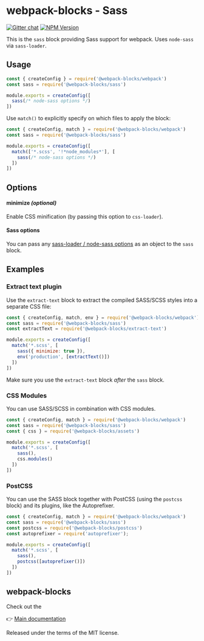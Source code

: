 # webpack-blocks - Sass

[![Gitter chat](https://badges.gitter.im/webpack-blocks.svg)](https://gitter.im/webpack-blocks)
[![NPM Version](https://img.shields.io/npm/v/@webpack-blocks/sass.svg)](https://www.npmjs.com/package/@webpack-blocks/sass)

This is the `sass` block providing Sass support for webpack. Uses `node-sass` via `sass-loader`.


## Usage

```js
const { createConfig } = require('@webpack-blocks/webpack')
const sass = require('@webpack-blocks/sass')

module.exports = createConfig([
  sass(/* node-sass options */)
])
```

Use `match()` to explicitly specify on which files to apply the block:

```js
const { createConfig, match } = require('@webpack-blocks/webpack')
const sass = require('@webpack-blocks/sass')

module.exports = createConfig([
  match(['*.scss', '!*node_modules*'], [
    sass(/* node-sass options */)
  ])
])
```


## Options

#### minimize *(optional)*
Enable CSS minification (by passing this option to `css-loader`).

#### Sass options

You can pass any [sass-loader / node-sass options](https://github.com/sass/node-sass#options) as an object to the `sass` block.


## Examples

### Extract text plugin

Use the `extract-text` block to extract the compiled SASS/SCSS styles into a separate CSS file:

```js
const { createConfig, match, env } = require('@webpack-blocks/webpack')
const sass = require('@webpack-blocks/sass')
const extractText = require('@webpack-blocks/extract-text')

module.exports = createConfig([
  match('*.scss', [
    sass({ minimize: true }),
    env('production', [extractText()])
  ])
])
```

Make sure you use the `extract-text` block *after* the `sass` block.


### CSS Modules

You can use SASS/SCSS in combination with CSS modules.

```js
const { createConfig, match } = require('@webpack-blocks/webpack')
const sass = require('@webpack-blocks/sass')
const { css } = require('@webpack-blocks/assets')

module.exports = createConfig([
  match('*.scss', [
    sass(),
    css.modules()
  ])
])
```


### PostCSS

You can use the SASS block together with PostCSS (using the `postcss` block) and its plugins, like the Autoprefixer.

```js
const { createConfig, match } = require('@webpack-blocks/webpack')
const sass = require('@webpack-blocks/sass')
const postcss = require('@webpack-blocks/postcss')
const autoprefixer = require('autoprefixer');

module.exports = createConfig([
  match('*.scss', [
    sass(),
    postcss([autoprefixer()])
  ])
])
```


## webpack-blocks

Check out the

👉 [Main documentation](https://github.com/andywer/webpack-blocks)

Released under the terms of the MIT license.
